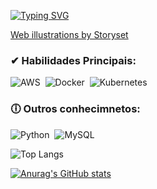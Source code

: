 [![Typing SVG](https://readme-typing-svg.herokuapp.com/?color=00bfbf&size=35&center=true&vCenter=true&width=1000&lines=🙋‍♂️+Olá,+meu+nome+é+Isaque;👨‍🎓Estudo+Redes+de+computadores+na+Estácio;💻+Estou+atuando+em+DevSecOps;🚀+Tenho+interesse+no+desenvolvimento+Back-end;Bem+Vindo(@)!+👍👊)](https://git.io/typing-svg)

<a href="https://storyset.com/web">Web illustrations by Storyset</a>

### ✔ Habilidades Principais:                            
   
![AWS](https://img.shields.io/badge/AWS-%23FF9900.svg?style=for-the-badge&logo=amazon-aws&logoColor=white)&nbsp;
![Docker](https://img.shields.io/badge/docker-%230db7ed.svg?style=for-the-badge&logo=docker&logoColor=white)&nbsp;
![Kubernetes](https://img.shields.io/badge/kubernetes-%23326ce5.svg?style=for-the-badge&logo=kubernetes&logoColor=white)
### 🕕 Outros conhecimnetos:
![Python](https://img.shields.io/badge/Python-3776AB?style=for-the-badge&logo=python&logoColor=white)&nbsp; 
![MySQL](https://img.shields.io/badge/mysql-%2300f.svg?style=for-the-badge&logo=mysql&logoColor=white)    


![Top Langs](https://github-readme-stats.vercel.app/api/top-langs/?username=1S4QU3s&layout=compact)

[![Anurag's GitHub stats](https://github-readme-stats.vercel.app/api?username=1S4QU3s)](https://github.com/anuraghazra/github-readme-stats)




